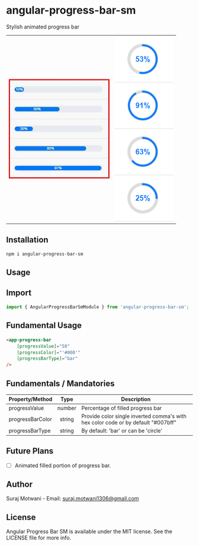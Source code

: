 # angular-progress-bar-sm
Stylish animated progress bar
<br/>

<table>
  <tr>
    <td align="center">
      <img alt="Angular Progress Bar SM"
        src="./projects/angular-progress-bar-sm/src/lib/Screenshots/progress.gif" />
    </td>
    <td align="center">
      <img alt="Angular Progress Bar SM"
        src="./projects/angular-progress-bar-sm/src/lib/Screenshots/circular.PNG" />
    </td>
   </tr>
</table>

## Installation

```sh
npm i angular-progress-bar-sm
```

## Usage

## Import
```ts
import { AngularProgressBarSmModule } from 'angular-progress-bar-sm';
```

## Fundamental Usage
```html
<app-progress-bar 
    [progressValue]="50" 
    [progressColor]="'#000'" 
    [progressBarType]="bar"
/>
```

## Fundamentals / Mandatories

| Property/Method       |  Type   | Description                                                             |
| ----------------------| :-----: | ---------------------------------------------------------------------------------- |
| progressValue         | number  | Percentage of filled progress bar                                                  |
| progressBarColor      | string  | Provide color single inverted comma's with hex color code or by default "#007bff"  |
| progressBarType       | string  | By default: 'bar' or can be 'circle'                                               |


## Future Plans
- [ ] Animated filled portion of progress bar.

## Author
Suraj Motwani - Email: suraj.motwani1306@gmail.com

## License

Angular Progress Bar SM is available under the MIT license. See the LICENSE file for more info.

